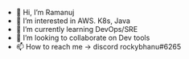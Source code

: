 - 👋 Hi, I’m Ramanuj
- 👀 I’m interested in AWS. K8s, Java
- 🌱 I’m currently learning DevOps/SRE
- 💞️ I’m looking to collaborate on Dev tools
- 📫 How to reach me -> discord rockybhanu#6265

<!---
ramanujd/ramanujd is a ✨ special ✨ repository because its `README.md` (this file) appears on your GitHub profile.
You can click the Preview link to take a look at your changes.
--->
